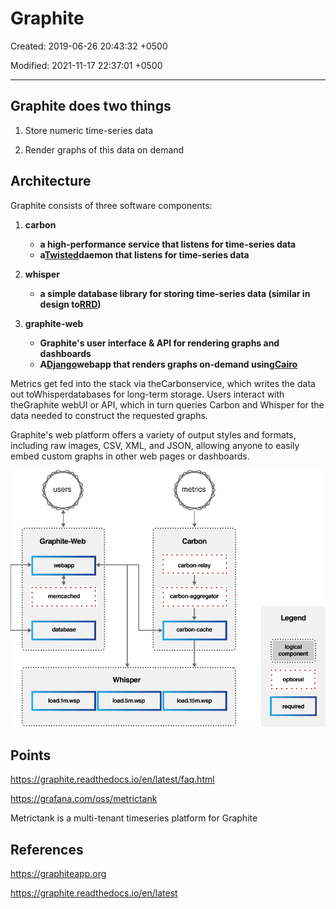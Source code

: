 # Graphite

Created: 2019-06-26 20:43:32 +0500

Modified: 2021-11-17 22:37:01 +0500

---

## Graphite does two things

1. Store numeric time-series data

2. Render graphs of this data on demand

## Architecture

Graphite consists of three software components:

1. **carbon**
    - **a high-performance service that listens for time-series data**
    - **a[Twisted](http://www.twistedmatrix.com/)daemon that listens for time-series data**

2. **whisper**
    - **a simple database library for storing time-series data (similar in design to[RRD](http://oss.oetiker.ch/rrdtool/))**

3. **graphite-web**
    - **Graphite's user interface & API for rendering graphs and dashboards**
    - **A[Django](http://www.djangoproject.com/)webapp that renders graphs on-demand using[Cairo](http://www.cairographics.org/)**

Metrics get fed into the stack via theCarbonservice, which writes the data out toWhisperdatabases for long-term storage. Users interact with theGraphite webUI or API, which in turn queries Carbon and Whisper for the data needed to construct the requested graphs.

Graphite's web platform offers a variety of output styles and formats, including raw images, CSV, XML, and JSON, allowing anyone to easily embed custom graphs in other web pages or dashboards.

![users Graphite-Web webam) memcached database load.lm.wsp Whisper load. 5m.wsp metrics Carbon carbon-relay carbon-aggregator load.15m.wsp Legend logical component optional required ](../../media/DevOps-Monitoring-Graphite-image1.png)

## Points

<https://graphite.readthedocs.io/en/latest/faq.html>

<https://grafana.com/oss/metrictank>

Metrictank is a multi-tenant timeseries platform for Graphite

## References

<https://graphiteapp.org>

<https://graphite.readthedocs.io/en/latest>
